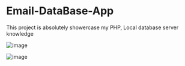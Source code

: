 # Email-DataBase-App
This project is absolutely showercase my PHP, Local database server knowledge

![image](https://github.com/Arafath-MSM/Email-DataBase-App/assets/139915083/ad48ccee-a7ea-4dc9-add7-431cf9131a5c)

![image](https://github.com/Arafath-MSM/Email-DataBase-App/assets/139915083/af2b64b7-5e06-4513-a002-21be2838ad3d)



